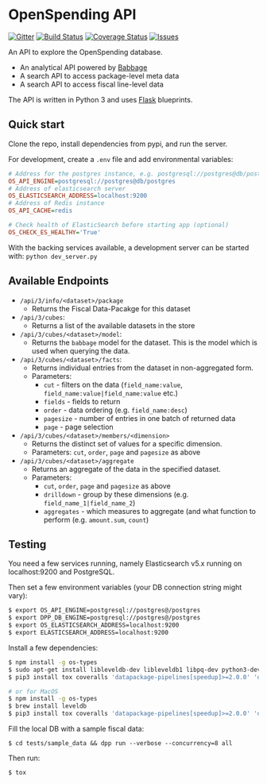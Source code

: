 # OpenSpending API

[![Gitter](https://img.shields.io/gitter/room/openspending/chat.svg)](https://gitter.im/openspending/chat)
[![Build Status](https://travis-ci.org/openspending/os-api.svg?branch=master)](https://travis-ci.org/openspending/os-api)
[![Coverage Status](https://coveralls.io/repos/openspending/os-api/badge.svg?branch=master&service=github)](https://coveralls.io/github/openspending/os-api?branch=master)
[![Issues](https://img.shields.io/badge/issue-tracker-orange.svg)](https://github.com/openspending/openspending/issues)

An API to explore the OpenSpending database.

- An analytical API powered by [Babbage](https://github.com/openspending/babbage)
- A search API to access package-level meta data
- A search API to access fiscal line-level data

The API is written in Python 3 and uses [Flask](http://flask.pocoo.org/) blueprints.

## Quick start

Clone the repo, install dependencies from pypi, and run the server.

For development, create a `.env` file and add environmental variables:

```ini
# Address for the postgres instance, e.g. postgresql://postgres@db/postgres
OS_API_ENGINE=postgresql://postgres@db/postgres
# Address of elasticsearch server
OS_ELASTICSEARCH_ADDRESS=localhost:9200
# Address of Redis instance
OS_API_CACHE=redis

# Check health of ElasticSearch before starting app (optional)
OS_CHECK_ES_HEALTHY='True'
```

With the backing services available, a development server can be started with:
`python dev_server.py`

## Available Endpoints

- `/api/3/info/<dataset>/package`
  - Returns the Fiscal Data-Pacakge for this dataset
- `/api/3/cubes`:
  - Returns a list of the available datasets in the store
- `/api/3/cubes/<dataset>/model`:
  - Returns the `babbage` model for the dataset. This is the model which is used  when querying the data.
- `/api/3/cubes/<dataset>/facts`:
  - Returns individual entries from the dataset in non-aggregated form.
  - Parameters:
    - `cut` - filters on the data (`field_name:value`, `field_name:value|field_name:value` etc.)
    - `fields` - fields to return
    - `order` - data ordering (e.g. `field_name:desc`)
    - `pagesize` - number of entries in one batch of returned data
    - `page` - page selection
- `/api/3/cubes/<dataset>/members/<dimension>`
  - Returns the distinct set of values for a specific dimension.
  - Parameters: `cut`, `order`, `page` and `pagesize` as above
- `/api/3/cubes/<dataset>/aggregate`
  - Returns an aggregate of the data in the specified dataset.
  - Parameters:
    - `cut`, `order`, `page` and `pagesize` as above
    - `drilldown` - group by these dimensions (e.g. `field_name_1|field_name_2`)
    - `aggregates` - which measures to aggregate (and what function to perform (e.g. `amount.sum`, `count`)

## Testing

You need a few services running, namely Elasticsearch v5.x running on localhost:9200 and PostgreSQL.

Then set a few environment variables (your DB connection string might vary):
```bash
$ export OS_API_ENGINE=postgresql://postgres@/postgres
$ export DPP_DB_ENGINE=postgresql://postgres@/postgres
$ export OS_ELASTICSEARCH_ADDRESS=localhost:9200
$ export ELASTICSEARCH_ADDRESS=localhost:9200
```

Install a few dependencies:
```bash
$ npm install -g os-types
$ sudo apt-get install libleveldb-dev libleveldb1 libpq-dev python3-dev
$ pip3 install tox coveralls 'datapackage-pipelines[speedup]>=2.0.0' 'datapackage-pipelines-fiscal>=1.2.0' psycopg2-binary

# or for MacOS
$ npm install -g os-types
$ brew install leveldb
$ pip3 install tox coveralls 'datapackage-pipelines[speedup]>=2.0.0' 'datapackage-pipelines-fiscal>=1.2.0' psycopg2-binary
```

Fill the local DB with a sample fiscal data:
```
$ cd tests/sample_data && dpp run --verbose --concurrency=8 all
```

Then run:
```bash
$ tox
```
